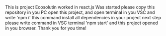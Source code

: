 This is project Ecosolutin worked in react.js Was started please copy this repository in you PC open this project, and open terminal in you VSC and write 'npm i' this command install all dependencies in your project next step please write command in VSC terminal 'npm start' and this project opened in you browser. Thank you for you time!
